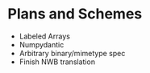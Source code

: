 # Plans and Schemes

- Labeled Arrays
- Numpydantic
- Arbitrary binary/mimetype spec
- Finish NWB translation